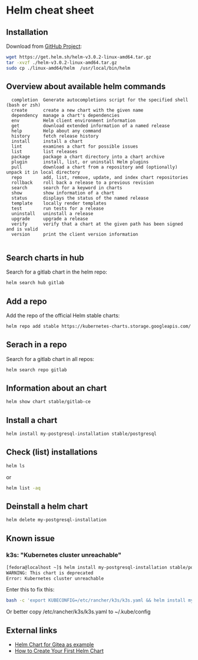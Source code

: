 Helm cheat sheet
================

Installation
------------

Download from [GitHub Project](https://github.com/helm/helm/releases):

```bash
wget https://get.helm.sh/helm-v3.0.2-linux-amd64.tar.gz
tar -xvzf ./helm-v3.0.2-linux-amd64.tar.gz
sudo cp ./linux-amd64/helm  /usr/local/bin/helm
```

Overview about available helm commands
--------------------------------------

```
  completion  Generate autocompletions script for the specified shell (bash or zsh)
  create      create a new chart with the given name
  dependency  manage a chart's dependencies
  env         Helm client environment information
  get         download extended information of a named release
  help        Help about any command
  history     fetch release history
  install     install a chart
  lint        examines a chart for possible issues
  list        list releases
  package     package a chart directory into a chart archive
  plugin      install, list, or uninstall Helm plugins
  pull        download a chart from a repository and (optionally) unpack it in local directory
  repo        add, list, remove, update, and index chart repositories
  rollback    roll back a release to a previous revision
  search      search for a keyword in charts
  show        show information of a chart
  status      displays the status of the named release
  template    locally render templates
  test        run tests for a release
  uninstall   uninstall a release
  upgrade     upgrade a release
  verify      verify that a chart at the given path has been signed and is valid
  version     print the client version information
  
```

Search charts in hub
--------------------

Search for a gitlab chart in the helm repo:

```bash
helm search hub gitlab
```

Add a repo
----------

Add the repo of the official Helm stable charts:

```bash
helm repo add stable https://kubernetes-charts.storage.googleapis.com/
```

Serach in a repo
----------------

Search for a gitlab chart in all repos:

```bash
helm search repo gitlab
```

Information about an chart
--------------------------

```bash
helm show chart stable/gitlab-ce 
```

Install a chart
---------------

```bash
helm install my-postgresql-installation stable/postgresql
```

Check (list) installations
--------------------------

```bash
helm ls
```

or

```bash
helm list -aq
```

Deinstall a helm chart
----------------------

```bash
helm delete my-postgresql-installation 
```

Known issue
-----------

### k3s: "Kubernetes cluster unreachable" ###

```bash
[fedora@localhost ~]$ helm install my-postgresql-installation stable/postgresql  
WARNING: This chart is deprecated
Error: Kubernetes cluster unreachable
```

Enter this to fix this:

```bash
bash -c 'export KUBECONFIG=/etc/rancher/k3s/k3s.yaml && helm install my-postgresql-installation stable/postgresql  '
```

Or better copy /etc/rancher/k3s/k3s.yaml to ~/.kube/config

External links
--------------

* [Helm Chart for Gitea as example](https://hub.helm.sh/charts/k8s-land/gitea)
* [How to Create Your First Helm Chart](https://docs.bitnami.com/kubernetes/how-to/create-your-first-helm-chart/)